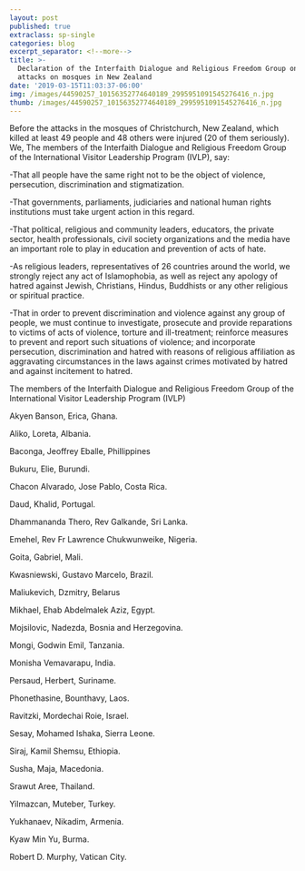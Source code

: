 ```yaml
---
layout: post
published: true
extraclass: sp-single
categories: blog
excerpt_separator: <!--more-->
title: >-
  Declaration of the Interfaith Dialogue and Religious Freedom Group on the
  attacks on mosques in New Zealand
date: '2019-03-15T11:03:37-06:00'
img: /images/44590257_10156352774640189_2995951091545276416_n.jpg
thumb: /images/44590257_10156352774640189_2995951091545276416_n.jpg
---
```

Before the attacks in the mosques of Christchurch, New Zealand, which killed at least 49 people and 48 others were injured (20 of them seriously). We, The members of the Interfaith Dialogue and Religious Freedom Group of the International Visitor Leadership Program (IVLP), say:

\-That all people have the same right not to be the object of violence, persecution, discrimination and stigmatization.

\-That governments, parliaments, judiciaries and national human rights institutions must take urgent action in this regard.

\-That political, religious and community leaders, educators, the private sector, health professionals, civil society organizations and the media have an important role to play in education and prevention of acts of hate.

\-As religious leaders, representatives of 26 countries around the world, we strongly reject any act of Islamophobia, as well as reject any apology of hatred against Jewish, Christians, Hindus, Buddhists or any other religious or spiritual practice.

\-That in order to prevent discrimination and violence against any group of people, we must continue to investigate, prosecute and provide reparations to victims of acts of violence, torture and ill-treatment; reinforce measures to prevent and report such situations of violence; and incorporate persecution, discrimination and hatred with reasons of religious affiliation as aggravating circumstances in the laws against crimes motivated by hatred and against incitement to hatred.

The members of the Interfaith Dialogue and Religious Freedom Group of the International Visitor Leadership Program (IVLP)

Akyen Banson, Erica, Ghana.

Aliko, Loreta, Albania.

Baconga, Jeoffrey Eballe, Phillippines

Bukuru, Elie, Burundi.

Chacon Alvarado, Jose Pablo, Costa Rica.

Daud, Khalid, Portugal.

Dhammananda Thero, Rev Galkande, Sri Lanka.

Emehel, Rev Fr Lawrence Chukwunweike, Nigeria.

Goita, Gabriel, Mali.

Kwasniewski, Gustavo Marcelo, Brazil.

Maliukevich, Dzmitry, Belarus

Mikhael, Ehab Abdelmalek Aziz, Egypt.

Mojsilovic, Nadezda, Bosnia and Herzegovina.

Mongi, Godwin Emil, Tanzania.

Monisha Vemavarapu, India.

Persaud, Herbert, Suriname.

Phonethasine, Bounthavy, Laos.

Ravitzki, Mordechai Roie, Israel.

Sesay, Mohamed Ishaka, Sierra Leone.

Siraj, Kamil Shemsu, Ethiopia.

Susha, Maja, Macedonia.

Srawut Aree, Thailand.

Yilmazcan, Muteber, Turkey.

Yukhanaev, Nikadim, Armenia.

Kyaw Min Yu, Burma.

Robert D. Murphy, Vatican City.
